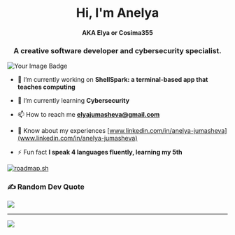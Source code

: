 <h1 align="center">Hi, I'm Anelya</h1>
<h4 align="center">AKA Elya or Cosima355</h4>
<h3 align="center">A creative software developer and cybersecurity specialist.</h3>


<img src="https://tryhackme-badges.s3.amazonaws.com/cosima355.png" alt="Your Image Badge" />



- 🔭 I’m currently working on **ShellSpark: a terminal-based app that teaches computing**

- 🌱 I’m currently learning **Cybersecurity**

- 📫 How to reach me **elyajumasheva@gmail.com**

- 📄 Know about my experiences [www.linkedin.com/in/anelya-jumasheva](www.linkedin.com/in/anelya-jumasheva)

- ⚡ Fun fact **I speak 4 languages fluently, learning my 5th**

<a href="https://roadmap.sh"><img src="https://roadmap.sh/card/wide/67fd35336057cdb1a2a62a56?variant=dark&roadmaps=game-developer%2Cpython%2Ccomputer-science%2Ccpp" alt="roadmap.sh"/></a>


### ✍️ Random Dev Quote
![](https://quotes-github-readme.vercel.app/api?type=horizontal&theme=radical)

---
[![](https://visitcount.itsvg.in/api?id=elya355&icon=0&color=0)](https://visitcount.itsvg.in)

<!-- Proudly created with GPRM ( https://gprm.itsvg.in ) -->
